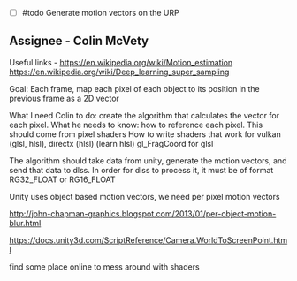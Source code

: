 - [ ] #todo Generate motion vectors on the URP
## Assignee - Colin McVety

Useful links - 
https://en.wikipedia.org/wiki/Motion_estimation
https://en.wikipedia.org/wiki/Deep_learning_super_sampling



Goal: Each frame, map each pixel of each object to its position in the previous frame as a 2D vector

What I need Colin to do: create the algorithm that calculates the vector for each pixel. 
What he needs to know: how to reference each pixel. This should come from pixel shaders
How to write shaders that work for vulkan (glsl, hlsl), directx (hlsl) (learn hlsl)
gl_FragCoord for glsl

The algorithm should take data from unity, generate the motion vectors, and send that data to dlss. In order for dlss to process it, it must be of format RG32_FLOAT or RG16_FLOAT

Unity uses object based motion vectors, we need per pixel motion vectors

http://john-chapman-graphics.blogspot.com/2013/01/per-object-motion-blur.html



https://docs.unity3d.com/ScriptReference/Camera.WorldToScreenPoint.html

find some place online to mess around with shaders